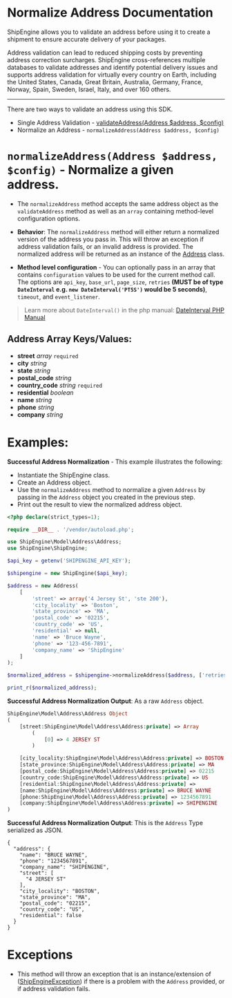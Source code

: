 Normalize Address Documentation
===============================
ShipEngine allows you to validate an address before using it to create a shipment to ensure accurate delivery
of your packages.

Address validation can lead to reduced shipping costs by preventing address correction surcharges. ShipEngine
cross-references multiple databases to validate addresses and identify potential delivery issues and supports address
validation for virtually every country on Earth, including the United States, Canada, Great Britain, Australia,
Germany, France, Norway, Spain, Sweden, Israel, Italy, and over 160 others.

---

There are two ways to validate an address using this SDK.

- Single Address Validation - [validateAddress(Address $address, $config)](./addressValidateExample.md)
- Normalize an Address - `normalizeAddress(Address $address, $config)`

`normalizeAddress(Address $address, $config)` - Normalize a given address.
==========================================================================

- The `normalizeAddress` method accepts the same address object as the `validateAddress` method as well as an `array`
containing method-level configuration options.

- **Behavior**: The `normalizeAddress` method will either return a normalized version of the address you pass in. This
  will throw an exception if address validation fails, or an invalid address is provided. The normalized address will
  be returned as an instance of the [Address](../src/Model/Address/Address.php) class.

- **Method level configuration** - You can optionally pass in an array that contains `configuration` values to be used
  for the current method call. The options are `api_key`, `base_url`, `page_size`,
  `retries` **(MUST be of type `DateInterval` e.g. `new DateInterval('PT5S')` would be 5 seconds)**,
  `timeout`, and `event_listener`.

> Learn more about `DateInterval()` in the php manual:
> [DateInterval PHP Manual](https://www.php.net/manual/en/class.dateinterval.php "DateInterval Documentation")

Address Array Keys/Values:
--------------------------

- **street** *array* `required`
- **city** *string*
- **state** *string*
- **postal_code** *string*
- **country_code** *string* `required`
- **residential** *boolean*
- **name** *string*
- **phone** *string*
- **company** *string*

Examples:
=========

**Successful Address Normalization** - This example illustrates the following:
- Instantiate the ShipEngine class.
- Create an Address object.
- Use the `normalizeAddress` method to normalize a given `Address` by passing in the `Address` object you created in
  the previous step.
- Print out the result to view the normalized address object.

```php
<?php declare(strict_types=1);

require __DIR__ . '/vendor/autoload.php';

use ShipEngine\Model\Address\Address;
use ShipEngine\ShipEngine;

$api_key = getenv('SHIPENGINE_API_KEY');

$shipengine = new ShipEngine($api_key);

$address = new Address(
    [
        'street' => array('4 Jersey St', 'ste 200'),
        'city_locality' => 'Boston',
        'state_province' => 'MA',
        'postal_code' => '02215',
        'country_code' => 'US',
        'residential' => null,
        'name' => 'Bruce Wayne',
        'phone' => '123-456-7891',
        'company_name' => 'ShipEngine'
    ]
);

$normalized_address = $shipengine->normalizeAddress($address, ['retries' => 2]);

print_r($normalized_address);
```
**Successful Address Normalization Output**: As a raw `Address` object.
```php
ShipEngine\Model\Address\Address Object
(
    [street:ShipEngine\Model\Address\Address:private] => Array
        (
            [0] => 4 JERSEY ST
        )

    [city_locality:ShipEngine\Model\Address\Address:private] => BOSTON
    [state_province:ShipEngine\Model\Address\Address:private] => MA
    [postal_code:ShipEngine\Model\Address\Address:private] => 02215
    [country_code:ShipEngine\Model\Address\Address:private] => US
    [residential:ShipEngine\Model\Address\Address:private] =>
    [name:ShipEngine\Model\Address\Address:private] => BRUCE WAYNE
    [phone:ShipEngine\Model\Address\Address:private] => 1234567891
    [company:ShipEngine\Model\Address\Address:private] => SHIPENGINE
)
```

**Successful Address Normalization Output**: This is the `Address` Type serialized as JSON.
```json5
{
  "address": {
    "name": "BRUCE WAYNE",
    "phone": "1234567891",
    "company_name": "SHIPENGINE",
    "street": [
      "4 JERSEY ST"
    ],
    "city_locality": "BOSTON",
    "state_province": "MA",
    "postal_code": "02215",
    "country_code": "US",
    "residential": false
  }
}
```

Exceptions
==========

- This method will throw an exception that is an instance/extension of
  ([ShipEngineException](../src/Message/ShipEngineException.php)) if there is a problem with the `Address` provided, or
  if address validation fails.
